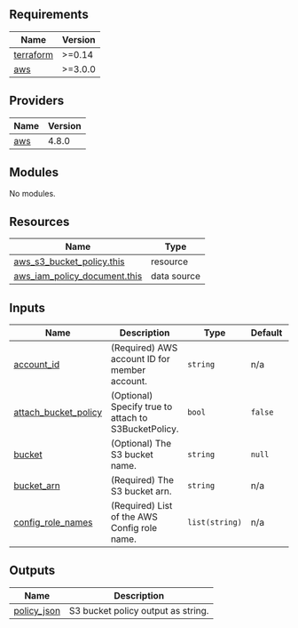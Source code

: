 <!-- BEGIN_TF_DOCS -->
## Requirements

| Name | Version |
|------|---------|
| <a name="requirement_terraform"></a> [terraform](#requirement\_terraform) | >=0.14 |
| <a name="requirement_aws"></a> [aws](#requirement\_aws) | >=3.0.0 |

## Providers

| Name | Version |
|------|---------|
| <a name="provider_aws"></a> [aws](#provider\_aws) | 4.8.0 |

## Modules

No modules.

## Resources

| Name | Type |
|------|------|
| [aws_s3_bucket_policy.this](https://registry.terraform.io/providers/hashicorp/aws/latest/docs/resources/s3_bucket_policy) | resource |
| [aws_iam_policy_document.this](https://registry.terraform.io/providers/hashicorp/aws/latest/docs/data-sources/iam_policy_document) | data source |

## Inputs

| Name | Description | Type | Default | Required |
|------|-------------|------|---------|:--------:|
| <a name="input_account_id"></a> [account\_id](#input\_account\_id) | (Required) AWS account ID for member account. | `string` | n/a | yes |
| <a name="input_attach_bucket_policy"></a> [attach\_bucket\_policy](#input\_attach\_bucket\_policy) | (Optional) Specify true to attach to S3BucketPolicy. | `bool` | `false` | no |
| <a name="input_bucket"></a> [bucket](#input\_bucket) | (Optional) The S3 bucket name. | `string` | `null` | no |
| <a name="input_bucket_arn"></a> [bucket\_arn](#input\_bucket\_arn) | (Required) The S3 bucket arn. | `string` | n/a | yes |
| <a name="input_config_role_names"></a> [config\_role\_names](#input\_config\_role\_names) | (Required) List of the AWS Config role name. | `list(string)` | n/a | yes |

## Outputs

| Name | Description |
|------|-------------|
| <a name="output_policy_json"></a> [policy\_json](#output\_policy\_json) | S3 bucket policy output as string. |
<!-- END_TF_DOCS -->
